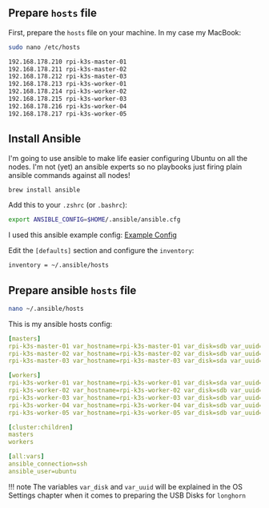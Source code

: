 ## Prepare `hosts` file

First, prepare the `hosts` file on your machine. In my case my MacBook:

``` bash
sudo nano /etc/hosts
```

``` bash
192.168.178.210 rpi-k3s-master-01
192.168.178.211 rpi-k3s-master-02
192.168.178.212 rpi-k3s-master-03
192.168.178.213 rpi-k3s-worker-01
192.168.178.214 rpi-k3s-worker-02
192.168.178.215 rpi-k3s-worker-03
192.168.178.216 rpi-k3s-worker-04
192.168.178.217 rpi-k3s-worker-05
```

## Install Ansible

I'm going to use ansible to make life easier configuring Ubuntu on all the nodes. I'm not (yet) an ansible experts so no playbooks just firing plain ansible commands against all nodes!

``` bash
brew install ansible
```

Add this to your `.zshrc` (or `.bashrc`):

``` bash
export ANSIBLE_CONFIG=$HOME/.ansible/ansible.cfg
```

I used this ansible example config: [Example Config](https://github.com/ansible/ansible/blob/stable-2.11/examples/ansible.cfg)

Edit the `[defaults]` section and configure the `inventory`:

``` bash
inventory = ~/.ansible/hosts
```

## Prepare ansible `hosts` file

``` bash
nano ~/.ansible/hosts
```

This is my ansible hosts config:

``` yaml
[masters]
rpi-k3s-master-01 var_hostname=rpi-k3s-master-01 var_disk=sdb var_uuid=7db5fe78-1d19-41a8-a969-853a1ea81594
rpi-k3s-master-02 var_hostname=rpi-k3s-master-02 var_disk=sdb var_uuid=8de0bb09-b81c-439d-98a1-5c9ddd8ed901
rpi-k3s-master-03 var_hostname=rpi-k3s-master-03 var_disk=sda var_uuid=68ac6bf5-1063-41d7-a5c3-d6811304318f

[workers]
rpi-k3s-worker-01 var_hostname=rpi-k3s-worker-01 var_disk=sda var_uuid=3cc5af8f-8b8e-4867-a9cb-60649585d7b0
rpi-k3s-worker-02 var_hostname=rpi-k3s-worker-02 var_disk=sdb var_uuid=60657532-c469-4acc-ba53-df7328d1818d
rpi-k3s-worker-03 var_hostname=rpi-k3s-worker-03 var_disk=sdb var_uuid=47820b98-28e2-485b-ad63-ee5b5796ffe1
rpi-k3s-worker-04 var_hostname=rpi-k3s-worker-04 var_disk=sdb var_uuid=824c3003-cd42-45a4-868e-9bfcfc1f1bbd
rpi-k3s-worker-05 var_hostname=rpi-k3s-worker-05 var_disk=sdb var_uuid=58212edb-b909-4d2f-876d-4e40c596777a

[cluster:children]
masters
workers

[all:vars]
ansible_connection=ssh
ansible_user=ubuntu
```

!!! note
    The variables `var_disk` and `var_uuid` will be explained in the OS Settings chapter when it comes to preparing the USB Disks for `longhorn`
